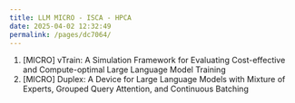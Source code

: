 ```yaml
---
title: LLM MICRO - ISCA - HPCA
date: 2025-04-02 12:32:49
permalink: /pages/dc7064/
---
```


1. [MICRO] vTrain: A Simulation Framework for Evaluating Cost-effective and Compute-optimal Large Language Model Training
2. [MICRO] Duplex: A Device for Large Language Models with Mixture of Experts, Grouped Query Attention, and Continuous Batching
